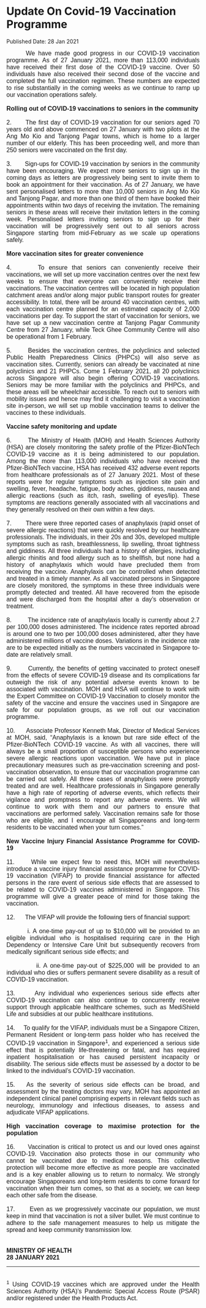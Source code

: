 <html>
    <meta http-equiv="Content-Type" content="text/html; charset=utf-8"/>
    <meta charset="utf-8"/>
    <title>Update On Covid-19 Vaccination Programme </title>
    <body><h1>Update On Covid-19 Vaccination Programme </h1>
    <p>Published Date: 28 Jan 2021</p> <p style="text-align: justify;"><span style="font-family: Arial;"><span style="font-size: 16px;">&nbsp; &nbsp; &nbsp; We have made good progress in our COVID-19 vaccination programme. As of 27 January 2021, more than 113,000 individuals have received their first dose of the COVID-19 vaccine. Over 50 individuals have also received their second dose of the vaccine and completed the full vaccination regimen. These numbers are expected to rise substantially in the coming weeks as we continue to ramp up our vaccination operations safely.<br><br><strong>Rolling out of COVID-19 vaccinations to seniors in the community</strong><br><br>2.&nbsp; &nbsp; &nbsp; The first day of COVID-19 vaccination for our seniors aged 70 years old and above commenced on 27 January with two pilots at the Ang Mo Kio and Tanjong Pagar towns, which is home to a larger number of our elderly. This has been proceeding well, and more than 250 seniors were vaccinated on the first day.&nbsp;<br><br>3.&nbsp; &nbsp; &nbsp; &nbsp;Sign-ups for COVID-19 vaccination by seniors in the community have been encouraging. We expect more seniors to sign up in the coming days as letters are progressively being sent to invite them to book an appointment for their vaccination. As of 27 January, we have sent personalised letters to more than 10,000 seniors in Ang Mo Kio and Tanjong Pagar, and more than one third of them have booked their appointments within two days of receiving the invitation. The remaining seniors in these areas will receive their invitation letters in the coming week. Personalised letters inviting seniors to sign up for their vaccination will be progressively sent out to all seniors across Singapore starting from mid-February as we scale up operations safely.<br><br><strong>More vaccination sites for greater convenience</strong><br><br>4.&nbsp; &nbsp; &nbsp; To ensure that seniors can conveniently receive their vaccinations, we will set up more vaccination centres over the next few weeks to ensure that everyone can conveniently receive their vaccinations. The vaccination centres will be located in high population catchment areas and/or along major public transport routes for greater accessibility. In total, there will be around 40 vaccination centres, with each vaccination centre planned for an estimated capacity of 2,000 vaccinations per day. To support the start of vaccination for seniors, we have set up a new vaccination centre at Tanjong Pagar Community Centre from 27 January, while Teck Ghee Community Centre will also be operational from 1 February.&nbsp;<br><br>5.&nbsp; &nbsp; &nbsp; Besides the vaccination centres, the polyclinics and selected Public Health Preparedness Clinics (PHPCs) will also serve as vaccination sites. Currently, seniors can already be vaccinated at nine polyclinics and 21 PHPCs. Come 1 February 2021, all 20 polyclinics across Singapore will also begin offering COVID-19 vaccinations. Seniors may be more familiar with the polyclinics and PHPCs, and these areas will be wheelchair accessible. To reach out to seniors with mobility issues and hence may find it challenging to visit a vaccination site in-person, we will set up mobile vaccination teams to deliver the vaccines to these individuals.<br><br><strong>Vaccine safety monitoring and update</strong><br><br>6.&nbsp; &nbsp; &nbsp; The Ministry of Health (MOH) and Health Sciences Authority (HSA) are closely monitoring the safety profile of the Pfizer-BioNTech COVID-19 vaccine as it is being administered to our population. Among the more than 113,000 individuals who have received the Pfizer-BioNTech vaccine, HSA has received 432 adverse event reports from healthcare professionals as of 27 January 2021. Most of these reports were for regular symptoms such as injection site pain and swelling, fever, headache, fatigue, body aches, giddiness, nausea and allergic reactions (such as itch, rash, swelling of eyes/lip). These symptoms are reactions generally associated with all vaccinations and they generally resolved on their own within a few days.&nbsp;<br><br>7.&nbsp; &nbsp; &nbsp; &nbsp;There were three reported cases of anaphylaxis (rapid onset of severe allergic reactions) that were quickly resolved by our healthcare professionals. The individuals, in their 20s and 30s, developed multiple symptoms such as rash, breathlessness, lip swelling, throat tightness and giddiness. All three individuals had a history of allergies, including allergic rhinitis and food allergy such as to shellfish, but none had a history of anaphylaxis which would have precluded them from receiving the vaccine. Anaphylaxis can be controlled when detected and treated in a timely manner. As all vaccinated persons in Singapore are closely monitored, the symptoms in these three individuals were promptly detected and treated. All have recovered from the episode and were discharged from the hospital after a day’s observation or treatment.&nbsp;<br><br>8.&nbsp; &nbsp; &nbsp; &nbsp; The incidence rate of anaphylaxis locally is currently about 2.7 per 100,000 doses administered. The incidence rates reported abroad is around one to two per 100,000 doses administered, after they have administered millions of vaccine doses. Variations in the incidence rate are to be expected initially as the numbers vaccinated in Singapore to-date are relatively small.&nbsp;<br><br>9.&nbsp; &nbsp; &nbsp; &nbsp;Currently, the benefits of getting vaccinated to protect oneself from the effects of severe COVID-19 disease and its complications far outweigh the risk of any potential adverse events known to be associated with vaccination. MOH and HSA will continue to work with the Expert Committee on COVID-19 Vaccination to closely monitor the safety of the vaccine and ensure the vaccines used in Singapore are safe for our population groups, as we roll out our vaccination programme.<br><br>10.&nbsp; &nbsp; &nbsp; Associate Professor Kenneth Mak, Director of Medical Services at MOH, said, “Anaphylaxis is a known but rare side effect of the Pfizer-BioNTech COVID-19 vaccine. As with all vaccines, there will always be a small proportion of susceptible persons who experience severe allergic reactions upon vaccination. We have put in place precautionary measures such as pre-vaccination screening and post-vaccination observation, to ensure that our vaccination programme can be carried out safely. All three cases of anaphylaxis were promptly treated and are well. Healthcare professionals in Singapore generally have a high rate of reporting of adverse events, which reflects their vigilance and promptness to report any adverse events. We will continue to work with them and our partners to ensure that vaccinations are performed safely. Vaccination remains safe for those who are eligible, and I encourage all Singaporeans and long-term residents to be vaccinated when your turn comes.”<br><br><strong>New Vaccine Injury Financial Assistance Programme for COVID-19</strong><br><br>11.&nbsp; &nbsp; &nbsp;While we expect few to need this, MOH will nevertheless introduce a vaccine injury financial assistance programme for COVID-19 vaccination (VIFAP) to provide financial assistance for affected persons in the rare event of serious side effects that are assessed to be related to COVID-19 vaccines administered in Singapore. This programme will give a greater peace of mind for those taking the vaccination.&nbsp;<br><br>12.&nbsp; &nbsp; &nbsp; The VIFAP will provide the following tiers of financial support:&nbsp;<br><br>&nbsp; &nbsp; &nbsp; &nbsp; i. A one-time pay-out of up to $10,000 will be provided to an eligible individual who is hospitalised requiring care in the High Dependency or Intensive Care Unit but subsequently recovers from medically significant serious side effects; and&nbsp;<br><br>&nbsp; &nbsp; &nbsp; &nbsp; &nbsp; ii. A one-time pay-out of $225,000 will be provided to an individual who dies or suffers permanent severe disability as a result of COVID-19 vaccination.&nbsp;<br><br>13.&nbsp; &nbsp; &nbsp; Any individual who experiences serious side effects after COVID-19 vaccination can also continue to concurrently receive support through applicable healthcare schemes, such as MediShield Life and subsidies at our public healthcare institutions.&nbsp;<br><br>14.&nbsp; &nbsp; &nbsp;To qualify for the VIFAP, individuals must be a Singapore Citizen, Permanent Resident or long-term pass holder who has received the COVID-19 vaccination in Singapore<sup>1</sup>, and experienced a serious side effect that is potentially life-threatening or fatal, and has required inpatient hospitalisation or has caused persistent incapacity or disability. The serious side effects must be assessed by a doctor to be linked to the individual’s COVID-19 vaccination.&nbsp;<br><br>15.&nbsp; &nbsp;As the severity of serious side effects can be broad, and assessment by the treating doctors may vary, MOH has appointed an independent clinical panel comprising experts in relevant fields such as neurology, immunology and infectious diseases, to assess and adjudicate VIFAP applications.&nbsp;<br><br><strong>High vaccination coverage to maximise protection for the population</strong><br><br>16.&nbsp; &nbsp; &nbsp; Vaccination is critical to protect us and our loved ones against COVID-19. Vaccination also protects those in our community who cannot be vaccinated due to medical reasons. This collective protection will become more effective as more people are vaccinated and is a key enabler allowing us to return to normalcy. We strongly encourage Singaporeans and long-term residents to come forward for vaccination when their turn comes, so that as a society, we can keep each other safe from the disease.<br><br>17.&nbsp; &nbsp; &nbsp; Even as we progressively vaccinate our population, we must keep in mind that vaccination is not a silver bullet. We must continue to adhere to the safe management measures to help us mitigate the spread and keep community transmission low.&nbsp;&nbsp;<br><br><br><strong>MINISTRY OF HEALTH<br>28 JANUARY 2021</strong></span></span></p><div style="text-align: justify;"><span style="font-family: Arial; font-size: 16px;"></span><hr><span style="font-family: Arial; font-size: 16px;"><br><sup>1&nbsp;</sup>Using COVID-19 vaccines which are approved under the Health Sciences Authority (HSA)’s Pandemic Special Access Route (PSAR) and/or registered under the Health Products Act.<br></span></div></body>
</html>